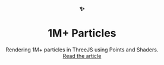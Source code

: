 <p align="center">
  <h3 align="center">✨</h3>
  <h1 align="center">1M+ Particles</h1>
  
  <p align="center">
    Rendering 1M+ particles in ThreeJS using Points and Shaders.
    <br />
    <a href="https://blog.farazshaikh.com/stories/rendering-1-m-particles/">Read the article</a>
  </p>
</p>

